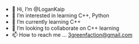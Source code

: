 - 👋 Hi, I’m @LoganKaip
- 👀 I’m interested in learning C++, Python
- 🌱 I’m currently learning C++
- 💞️ I’m looking to collaborate on C++ learning
- 📫 How to reach me ... 3greenfaction@gmail.com

<!---
LoganKaip/LoganKaip is a ✨ special ✨ repository because its `README.md` (this file) appears on your GitHub profile.
You can click the Preview link to take a look at your changes.
--->
